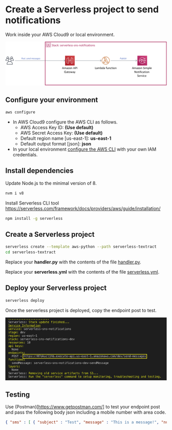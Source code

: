 # Create a Serverless project to send notifications

Work inside your AWS Cloud9 or local environment.

![serverless-sns-notifications](images/serverless-sns-notifications.png)

## Configure your environment

``` bash
aws configure
```

- In AWS Cloud9 configure the AWS CLI as follows. 
    - AWS Access Key ID: **(Use default)**
    - AWS Secret Access Key: **(Use default)**
    - Default region name [us-east-1]: **us-east-1**
    - Default output format [json]: **json**
- In your local environment [configure the AWS CLI](https://docs.aws.amazon.com/cli/latest/userguide/cli-chap-configure.html#cli-quick-configuration) with your own IAM credentials.

## Install dependencies

Update Node.js to the minimal version of 8.

``` bash
nvm i v8
```

Install Serverless CLI tool https://serverless.com/framework/docs/providers/aws/guide/installation/

``` bash
npm install -g serverless
```

## Create a Serverless project

``` bash
serverless create --template aws-python --path serverless-textract
cd serverless-textract
```

Replace your **handler.py** with the contents of the file [handler.py](handler.py).

Replace your **serverless.yml** with the contents of the file [serverless.yml](serverless.yml).

## Deploy your Serverless project

``` bash
serverless deploy
```

Once the serverless project is deployed, copy the endpoint post to test.

![serverless-deploy](images/serverless-deploy.png)

## Testing

Use (Postman)[https://www.getpostman.com/] to test your endpoint post and pass the following body json including a mobile number with area code.

``` json
{ "sms" : [ { "subject" : "Test", "message" : "This is a message!", "number": "5211234567890" }] }
```
